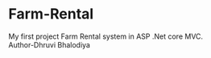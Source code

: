 # Farm-Rental
My first project Farm Rental system in  ASP .Net core MVC.
<br>
Author-Dhruvi Bhalodiya
